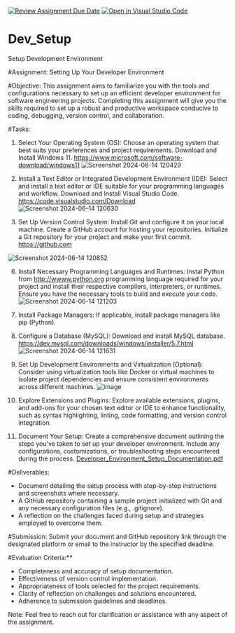 [![Review Assignment Due Date](https://classroom.github.com/assets/deadline-readme-button-22041afd0340ce965d47ae6ef1cefeee28c7c493a6346c4f15d667ab976d596c.svg)](https://classroom.github.com/a/vbnbTt5m)
[![Open in Visual Studio Code](https://classroom.github.com/assets/open-in-vscode-2e0aaae1b6195c2367325f4f02e2d04e9abb55f0b24a779b69b11b9e10269abc.svg)](https://classroom.github.com/online_ide?assignment_repo_id=15275700&assignment_repo_type=AssignmentRepo)
# Dev_Setup
Setup Development Environment

#Assignment: Setting Up Your Developer Environment

#Objective:
This assignment aims to familiarize you with the tools and configurations necessary to set up an efficient developer environment for software engineering projects. Completing this assignment will give you the skills required to set up a robust and productive workspace conducive to coding, debugging, version control, and collaboration.

#Tasks:

1. Select Your Operating System (OS):
   Choose an operating system that best suits your preferences and project requirements. Download and Install Windows 11. https://www.microsoft.com/software-download/windows11
![Screenshot 2024-06-14 120429](https://github.com/Powerlearnproject/se-assignment-1-setting-up-your-developer-environment-Wanguian/assets/170762387/f64c8efd-9b53-4b30-a110-1c48ba34f86d)

2. Install a Text Editor or Integrated Development Environment (IDE):
   Select and install a text editor or IDE suitable for your programming languages and workflow. Download and Install Visual Studio Code. https://code.visualstudio.com/Download
   ![Screenshot 2024-06-14 120630](https://github.com/Powerlearnproject/se-assignment-1-setting-up-your-developer-environment-Wanguian/assets/170762387/690ec9c1-d950-480c-a642-e96519a92e14)

4. Set Up Version Control System:
   Install Git and configure it on your local machine. Create a GitHub account for hosting your repositories. Initialize a Git repository for your project and make your first commit. https://github.com
   
![Screenshot 2024-06-14 120852](https://github.com/Powerlearnproject/se-assignment-1-setting-up-your-developer-environment-Wanguian/assets/170762387/43caeb02-72ab-4252-86e4-8229c9632ea0)

6. Install Necessary Programming Languages and Runtimes:
  Instal Python from http://wwww.python.org programming language required for your project and install their respective compilers, interpreters, or runtimes. Ensure you have the necessary tools to build and execute your code.
![Screenshot 2024-06-14 121203](https://github.com/Powerlearnproject/se-assignment-1-setting-up-your-developer-environment-Wanguian/assets/170762387/1b75ffcd-4649-46d4-9e1a-f7de282913b5)

7. Install Package Managers:
   If applicable, install package managers like pip (Python).

8. Configure a Database (MySQL):
   Download and install MySQL database. https://dev.mysql.com/downloads/windows/installer/5.7.html
![Screenshot 2024-06-14 121631](https://github.com/Powerlearnproject/se-assignment-1-setting-up-your-developer-environment-Wanguian/assets/170762387/dfbfb7d6-41e5-4028-b5af-fb3f8e0e5d5e)

9. Set Up Development Environments and Virtualization (Optional):
   Consider using virtualization tools like Docker or virtual machines to isolate project dependencies and ensure consistent environments across different machines.
![image](https://github.com/Powerlearnproject/se-assignment-1-setting-up-your-developer-environment-Wanguian/assets/170762387/fd1f66af-1032-4184-9f70-23aaab53946c)

10. Explore Extensions and Plugins:
   Explore available extensions, plugins, and add-ons for your chosen text editor or IDE to enhance functionality, such as syntax highlighting, linting, code formatting, and version control integration.

11. Document Your Setup:
    Create a comprehensive document outlining the steps you've taken to set up your developer environment. Include any configurations, customizations, or troubleshooting steps encountered during the process. 
[Developer_Environment_Setup_Documentation.pdf](https://github.com/user-attachments/files/15836471/Developer_Environment_Setup_Documentation.pdf)

#Deliverables:
- Document detailing the setup process with step-by-step instructions and screenshots where necessary.
- A GitHub repository containing a sample project initialized with Git and any necessary configuration files (e.g., .gitignore).
- A reflection on the challenges faced during setup and strategies employed to overcome them.

#Submission:
Submit your document and GitHub repository link through the designated platform or email to the instructor by the specified deadline.

#Evaluation Criteria:**
- Completeness and accuracy of setup documentation.
- Effectiveness of version control implementation.
- Appropriateness of tools selected for the project requirements.
- Clarity of reflection on challenges and solutions encountered.
- Adherence to submission guidelines and deadlines.

Note: Feel free to reach out for clarification or assistance with any aspect of the assignment.
